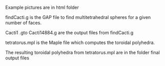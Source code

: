 Example pictures are in html folder

findCacti.g is the GAP file to find multitetrahedral spheres for a given number of faces.

Cacti1 .gto Cacti14884.g are the output files from findCacti.g

tetratorus.mpl is the Maple file which computes the toroidal polyhedra.

The resulting toroidal polyhedra from tetratorus.mpl are in the folder final output files
